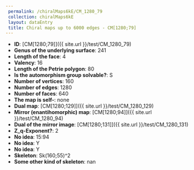 ```yaml
--- 
 permalink: /chiralMaps6kE/CM_1280_79 
 collection: chiralMaps6kE
 layout: dataEntry
 title: Chiral maps up to 6000 edges - CM[1280;79]
---
```


- **ID**: [CM[1280;79]]({{ site.url }}/test/CM_1280_79)
- **Genus of the underlying surface**: 241
- **Length of the face**: 4
- **Valency**: 16
- **Length of the Petrie polygon**: 80
- **Is the automorphism group solvable?**: S
- **Number of vertices**: 160
- **Number of edges**: 1280
- **Number of faces**: 640
- **The map is self-**: none
- **Dual map**: [CM[1280;129]]({{ site.url }}/test/CM_1280_129)
- **Mirror (enantihomorphic) map**: [CM[1280;94]]({{ site.url }}/test/CM_1280_94)
- **Dual of the mirror image**: [CM[1280;131]]({{ site.url }}/test/CM_1280_131)
- **Z_q-Exponent?**: 2
- **No idea**:  15:94
- **No idea**: Y
- **No idea**: Y
- **Skeleton**: Sk(160;55)^2
- **Some other kind of skeleton**: nan
